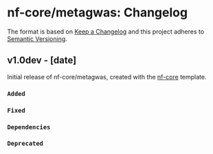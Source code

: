 # nf-core/metagwas: Changelog

The format is based on [Keep a Changelog](https://keepachangelog.com/en/1.0.0/)
and this project adheres to [Semantic Versioning](https://semver.org/spec/v2.0.0.html).

## v1.0dev - [date]

Initial release of nf-core/metagwas, created with the [nf-core](https://nf-co.re/) template.

### `Added`

### `Fixed`

### `Dependencies`

### `Deprecated`
